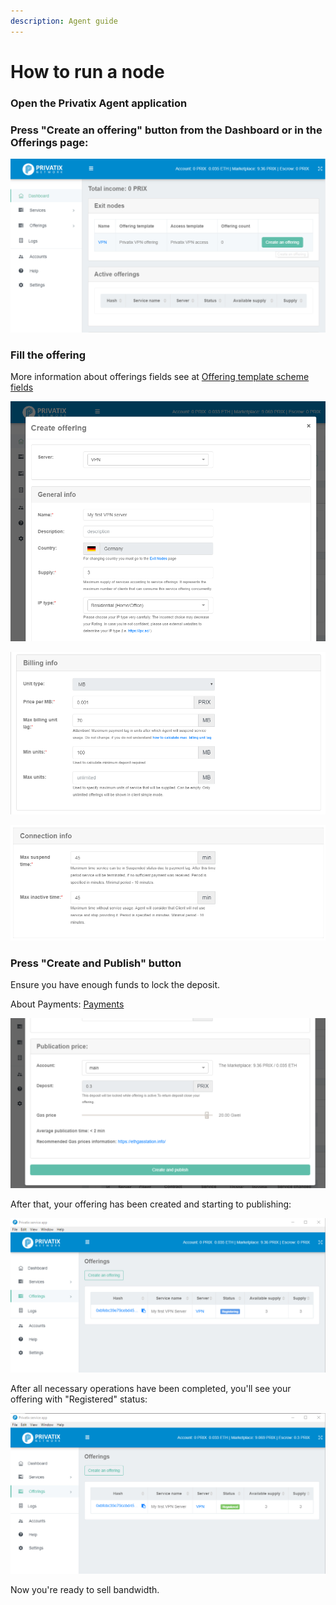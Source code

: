 ```yaml
---
description: Agent guide
---
```


# How to run a node

### Open the Privatix Agent application

### Press "Create an offering" button from the Dashboard or in the Offerings page:

![](../.gitbook/assets/image%20%281%29.png)

### Fill the offering

More information about offerings fields see at [Offering template scheme fields](../privatix-core/core/messaging/offering/offering-template-scheme-fields.md)

![](../.gitbook/assets/image%20%2815%29.png)

![](../.gitbook/assets/image%20%282%29.png)

![](../.gitbook/assets/image%20%2826%29.png)

### Press "Create and Publish" button <a id="id-4.Makeserviceoffering(asAgent)inordertoshareyourbandwidth-Press&quot;CreateandPublish&quot;button"></a>

Ensure you have enough funds to lock the deposit.

About Payments: [Payments](../privatix-core/core/payments/)

![](../.gitbook/assets/image%20%2810%29.png)

After that, your offering has been created and starting to publishing:

![](../.gitbook/assets/image%20%2819%29.png)

After all necessary operations have been completed, you'll see your offering with "Registered" status:

![](../.gitbook/assets/image%20%2822%29.png)

Now you're ready to sell bandwidth.



